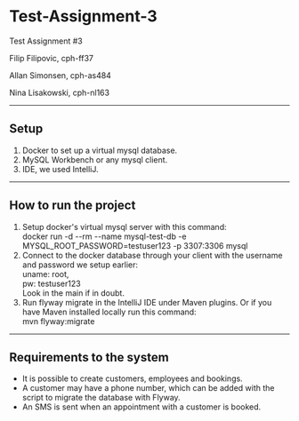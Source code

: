 # Test-Assignment-3
Test Assignment #3

Filip Filipovic, cph-ff37

Allan Simonsen, cph-as484

Nina Lisakowski, cph-nl163
____
## Setup

1. Docker to set up a virtual mysql database.
2. MySQL Workbench or any mysql client.
3. IDE, we used IntelliJ.

______
## How to run the project

1. Setup docker's virtual mysql server with this command:  
   docker run -d --rm --name mysql-test-db -e MYSQL_ROOT_PASSWORD=testuser123 -p 3307:3306 mysql 
3. Connect to the docker database through your client with the username and password we setup earlier:  
    uname: root,  
    pw: testuser123   
    Look in the main if in doubt.
7. Run flyway migrate in the IntelliJ IDE under Maven plugins. Or if you have Maven installed locally run this command:  
  mvn flyway:migrate
______
## Requirements to the system

- It is possible to create customers, employees and bookings.
- A customer may have a phone number, which can be added with the script to migrate the database with Flyway.
- An SMS is sent when an appointment with a customer is booked.
